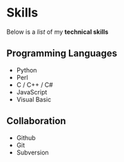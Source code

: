 # Skills

Below is a _list_ of my **technical skills**

## Programming Languages
- Python
- Perl
- C / C++ / C#
- JavaScript
- Visual Basic

## Collaboration
- Github
- Git
- Subversion
